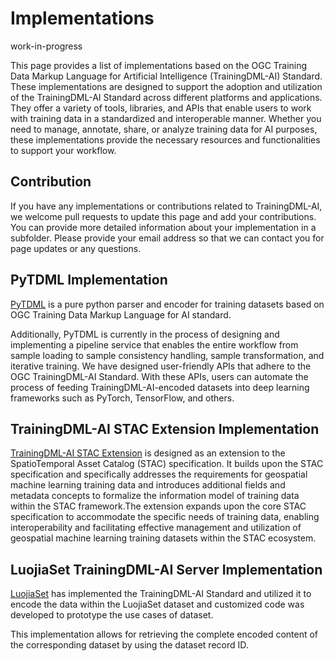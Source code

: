 # Implementations

work-in-progress

This page provides a list of implementations based on the OGC Training Data Markup Language for Artificial Intelligence (TrainingDML-AI) Standard. These implementations are designed to support the adoption and utilization of the TrainingDML-AI Standard across different platforms and applications. They offer a variety of tools, libraries, and APIs that enable users to work with training data in a standardized and interoperable manner. Whether you need to manage, annotate, share, or analyze training data for AI purposes, these implementations provide the necessary resources and functionalities to support your workflow.

## Contribution

If you have any implementations or contributions related to TrainingDML-AI, we welcome pull requests to update this page and add your contributions. You can provide more detailed information about your implementation in a subfolder. Please provide your email address so that we can contact you for page updates or any questions.

## PyTDML Implementation

[PyTDML](https://github.com/TrainingDML/pytdml) is a pure python parser and encoder for training datasets based on OGC Training Data Markup Language for AI standard.

Additionally, PyTDML is currently in the process of designing and implementing a pipeline service that enables the entire workflow from sample loading to sample consistency handling, sample transformation, and iterative training. We have designed user-friendly APIs that adhere to the OGC TrainingDML-AI Standard. With these APIs, users can automate the process of feeding TrainingDML-AI-encoded datasets into deep learning frameworks such as PyTorch, TensorFlow, and others.

## TrainingDML-AI STAC Extension Implementation

[TrainingDML-AI STAC Extension](https://github.com/TrainingDML/trainingdml-ai-extension) is designed as an extension to the SpatioTemporal Asset Catalog (STAC) specification. It builds upon the STAC specification and specifically addresses the requirements for geospatial machine learning training data and introduces additional fields and metadata concepts to formalize the information model of training data within the STAC framework.The extension expands upon the core STAC specification to accommodate the specific needs of training data, enabling interoperability and facilitating effective management and utilization of geospatial machine learning training datasets within the STAC ecosystem.

## LuojiaSet TrainingDML-AI Server Implementation

[LuojiaSet](http://58.48.42.237/luojiaSet) has implemented the TrainingDML-AI Standard and utilized it to encode the data within the LuojiaSet dataset and customized code was developed to prototype the use cases of dataset.

This implementation allows for retrieving the complete encoded content of the corresponding dataset by using the dataset record ID.
